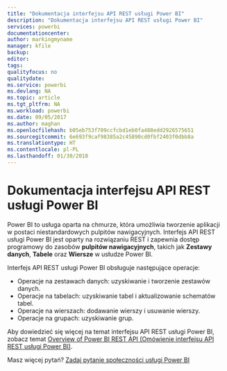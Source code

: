 ```yaml
---
title: "Dokumentacja interfejsu API REST usługi Power BI"
description: "Dokumentacja interfejsu API REST usługi Power BI"
services: powerbi
documentationcenter: 
author: markingmyname
manager: kfile
backup: 
editor: 
tags: 
qualityfocus: no
qualitydate: 
ms.service: powerbi
ms.devlang: NA
ms.topic: article
ms.tgt_pltfrm: NA
ms.workload: powerbi
ms.date: 09/05/2017
ms.author: maghan
ms.openlocfilehash: b05eb753f709ccfcbd1eb0fa488edd2926575651
ms.sourcegitcommit: 6e693f9caf98385a2c45890cd0fbf2403f0dbb8a
ms.translationtype: HT
ms.contentlocale: pl-PL
ms.lasthandoff: 01/30/2018
---
```

# <a name="power-bi-rest-api-reference"></a>Dokumentacja interfejsu API REST usługi Power BI
Power BI to usługa oparta na chmurze, która umożliwia tworzenie aplikacji w postaci niestandardowych pulpitów nawigacyjnych. Interfejs API REST usługi Power BI jest oparty na rozwiązaniu REST i zapewnia dostęp programowy do zasobów **pulpitów nawigacyjnych**, takich jak **Zestawy danych**, **Tabele** oraz **Wiersze** w usłudze Power BI.

Interfejs API REST usługi Power BI obsługuje następujące operacje:

* Operacje na zestawach danych: uzyskiwanie i tworzenie zestawów danych.
* Operacje na tabelach: uzyskiwanie tabel i aktualizowanie schematów tabel.
* Operacje na wierszach: dodawanie wierszy i usuwanie wierszy.
* Operacje na grupach: uzyskiwanie grup.

Aby dowiedzieć się więcej na temat interfejsu API REST usługi Power BI, zobacz temat [Overview of Power BI REST API (Omówienie interfejsu API REST usługi Power BI)](https://msdn.microsoft.com/library/dn877544.aspx).

Masz więcej pytań? [Zadaj pytanie społeczności usługi Power BI](http://community.powerbi.com/)

